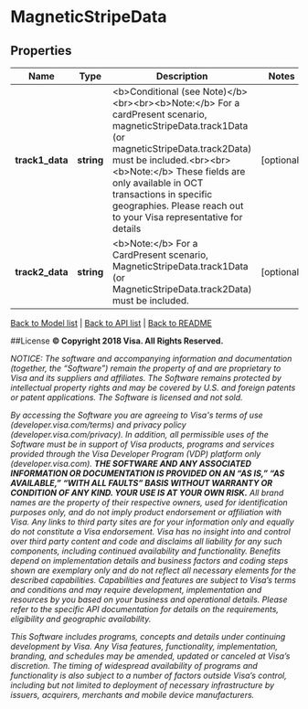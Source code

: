 # MagneticStripeData

## Properties
Name | Type | Description | Notes
------------ | ------------- | ------------- | -------------
**track1_data** | **string** | &lt;b&gt;Conditional (see Note)&lt;/b&gt;&lt;br&gt;&lt;br&gt;&lt;b&gt;Note:&lt;/b&gt; For a cardPresent scenario, magneticStripeData.track1Data (or magneticStripeData.track2Data) must be included.&lt;br&gt;&lt;br&gt;&lt;b&gt;Note:&lt;/b&gt; These fields are only available in OCT transactions in specific geographies. Please reach out to your Visa representative for details | [optional] 
**track2_data** | **string** | &lt;b&gt;Note:&lt;/b&gt; For a CardPresent scenario, MagneticStripeData.track1Data (or MagneticStripeData.track2Data) must be included. | [optional] 

[Back to Model list](../../README.md#documentation-for-models)   |   [Back to API list](../../README.md#documentation-for-api-endpoints)   |   [Back to README](../../README.md)



##License
**© Copyright 2018 Visa. All Rights Reserved.**

*NOTICE: The software and accompanying information and documentation (together, the “Software”) remain the property of
and are proprietary to Visa and its suppliers and affiliates. The Software remains protected by intellectual property
rights and may be covered by U.S. and foreign patents or patent applications. The Software is licensed and not sold.*

*By accessing the Software you are agreeing to Visa's terms of use (developer.visa.com/terms) and privacy policy (developer.visa.com/privacy).
In addition, all permissible uses of the Software must be in support of Visa products, programs and services provided
through the Visa Developer Program (VDP) platform only (developer.visa.com). **THE SOFTWARE AND ANY ASSOCIATED
INFORMATION OR DOCUMENTATION IS PROVIDED ON AN “AS IS,” “AS AVAILABLE,” “WITH ALL FAULTS” BASIS WITHOUT WARRANTY OR
CONDITION OF ANY KIND. YOUR USE IS AT YOUR OWN RISK.** All brand names are the property of their respective owners, used for identification purposes only, and do not imply
product endorsement or affiliation with Visa. Any links to third party sites are for your information only and equally
do not constitute a Visa endorsement. Visa has no insight into and control over third party content and code and disclaims
all liability for any such components, including continued availability and functionality. Benefits depend on implementation
details and business factors and coding steps shown are exemplary only and do not reflect all necessary elements for the
described capabilities. Capabilities and features are subject to Visa’s terms and conditions and may require development,
implementation and resources by you based on your business and operational details. Please refer to the specific
API documentation for details on the requirements, eligibility and geographic availability.*

*This Software includes programs, concepts and details under continuing development by Visa. Any Visa features,
functionality, implementation, branding, and schedules may be amended, updated or canceled at Visa’s discretion.
The timing of widespread availability of programs and functionality is also subject to a number of factors outside Visa’s control,
including but not limited to deployment of necessary infrastructure by issuers, acquirers, merchants and mobile device manufacturers.*